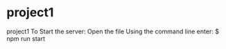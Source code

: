 # project1
project1
To Start the server:
Open the file
Using the command line enter: $ npm run start

